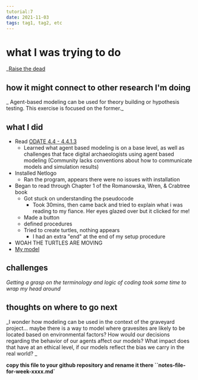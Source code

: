 ```yaml
---
tutorial:7
date: 2021-11-03
tags: tag1, tag2, etc
---
```


# what I was trying to do

_[Raise the dead](https://digiarch.netlify.app/week/7/abm/)


## how it might connect to other research I'm doing

_ Agent-based modeling can be used for theory building or hypothesis testing. This exercise is focused on the former._

## what I did

+ Read  [ODATE 4.4 - 4.4.1.3](https://o-date.github.io/draft/book/artificial-intelligence-in-digital-archaeology.html#agent-based-modeling-abm)
	+ Learned what agent based modeling is on a base level, as well as challenges that face digital archaeologists using agent based modeling (Community lacks conventions about how to communicate models and simulation results)
+ Installed Netlogo
	+ Ran the program, appears there were no issues with installation
+ Began to read through Chapter 1 of the Romanowska, Wren, & Crabtree book
	+ Got stuck on understanding the pseudocode 
		+ Took 30mins, then came back and tried to explain what i was reading to my fiance. Her eyes glazed over but it clicked for me!
	+ Made a button
	+ defined procedures
	+ Tried to create turtles, nothing appears
		+ I had an extra "end" at the end of my setup procedure
+ WOAH THE TURTLES ARE MOVING 
+ [My model](obsidian://open?vault=obsidian-digiarch-lab-notebook-main&file=Week%207%2FMy%20Netlogo%20Attempt%2FAttempt%20Snapshot.JPG)


## challenges 

_Getting a grasp on the terminology and logic of coding took some time to wrap my head around_

## thoughts on where to go next

_I  wonder how modeling can be used in the context of the graveyard project... maybe there is a way to model where gravesites are likely to be located based on environmental factors? How would our decisions regarding the behavior of our agents affect our models? What impact does that have at an ethical level, if our models reflect the bias we carry in the real world? _

**copy this file to your github repository and rename it there ``notes-file-for-week-xxxx.md`**

